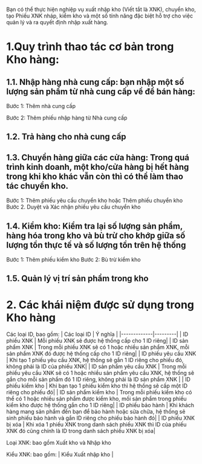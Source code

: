 Bạn có thể thực hiện nghiệp vụ xuất nhập kho (Viết tắt là XNK), chuyển kho, tạo Phiếu XNK nháp, kiểm kho và một số tính năng đặc biệt hỗ trợ cho việc quản lý và ra quyết định nhập xuất hàng.
# 1.Quy trình thao tác cơ bản trong Kho hàng:
## 1.1. Nhập hàng nhà cung cấp: bạn nhập một số lượng sản phẩm từ nhà cung cấp về để bán hàng:
Bước 1: Thêm nhà cung cấp

Bước 2: Thêm phiếu nhập hàng từ Nhà cung cấp
## 1.2. Trả hàng cho nhà cung cấp
## 1.3. Chuyển hàng giữa các cửa hàng: Trong quá trình kinh doanh, một kho/cửa hàng bị hết hàng trong khi kho khác vẫn còn thì có thể làm thao tác chuyển kho.
Bước 1: Thêm phiếu yêu cầu chuyển kho hoặc Thêm phiếu chuyển kho
Bước 2. Duyệt và Xác nhận phiếu yêu cầu chuyển kho
## 1.4. Kiểm kho: Kiểm tra lại số lượng sản phẩm, hàng hóa trong kho và bù trừ cho khớp giữa số lượng tồn thực tế và số lượng tồn trên hệ thống
Bước 1: Thêm phiếu kiểm kho
Bước 2: Bù trừ kiểm kho
## 1.5. Quản lý vị trí sản phẩm trong kho
# 2. Các khái niệm được sử dụng trong Kho hàng
Các loại ID, bao gồm:
| Các loại ID | Ý nghĩa |
|-------------|---------|
| ID phiếu XNK | Mỗi phiếu XNK sẽ được hệ thống cấp cho 1 ID riêng|
| ID sản phẩm XNK | Trong mỗi phiếu XNK sẽ có 1 hoặc nhiều sản phẩm XNK, mỗi sản phẩm XNK đó được hệ thống cấp cho 1 ID riêng|
| ID phiếu yêu cầu XNK | Khi tạo 1 phiếu yêu cầu XNK, hệ thống sẽ gắn 1 ID riêng cho phiếu đó, không phải là ID của phiếu XNK|
| ID sản phẩm yêu cầu XNK | Trong mỗi phiếu yêu cầu XNK sẽ có 1 hoặc nhiều sản phẩm yêu cầu XNK, hệ thống sẽ gắn cho mỗi sản phẩm đó 1 ID riêng, không phải là ID sản phẩm XNK |
| ID phiếu kiểm kho | Khi bạn tạo 1 phiếu kiểm kho thì hệ thống sẽ cấp một ID riêng cho phiếu đó|
| ID sản phẩm kiểm kho | Trong mỗi phiếu kiểm kho có thể có 1 hoặc nhiều sản phẩm được kiểm kho, mối sản phẩm trong phiếu kiểm kho được hệ thống gắn cho 1 ID riêng|
| ID phiếu bảo hành | Khi khách hàng mang sản phẩm đến bạn để bảo hành hoặc sửa chữa, hệ thống sẽ sinh phiếu bảo hành và gắn ID riêng cho phiếu bảo hành đó|
| ID phiếu XNK bị xóa | Khi xóa 1 phiếu XNK trong danh sách phiếu XNK thì ID của phiếu XNK đó cũng chính là ID trong danh sách phiếu XNK bị xóa|

Loại XNK: bao gồm Xuất kho và Nhập kho

Kiểu XNK: bao gồm:
| Kiểu Xuất nhập kho | 
